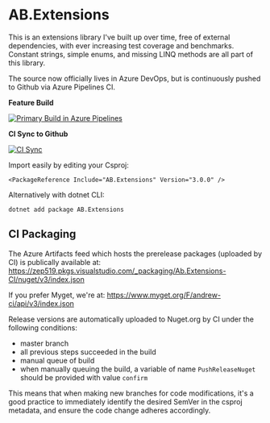 # AB.Extensions
This is an extensions library I've built up over time, free of external dependencies, with ever increasing test coverage and benchmarks.  Constant strings, simple enums, and missing LINQ methods are all part of this library.

The source now officially lives in Azure DevOps, but is continuously pushed to Github via Azure Pipelines CI.



__Feature Build__

[![Primary Build in Azure Pipelines](https://zep519.visualstudio.com/AB.Extensions%20Github%20Project/_apis/build/status/AB.Extensions%20Github%20Project)](https://zep519.visualstudio.com/AB.Extensions%20Github%20Project/_build?definitionId=2)


__CI Sync to Github__

[![CI Sync](https://zep519.visualstudio.com/AB.Extensions%20Github%20Project/_apis/build/status/Sync%20to%20Github)](https://zep519.visualstudio.com/AB.Extensions%20Github%20Project/_build/latest?definitionId=3)

Import easily by editing your Csproj:

``<PackageReference Include="AB.Extensions" Version="3.0.0" />``

Alternatively with dotnet CLI:

``dotnet add package AB.Extensions``


## CI Packaging
The Azure Artifacts feed which hosts the prerelease packages (uploaded by CI) is publically available at: https://zep519.pkgs.visualstudio.com/_packaging/Ab.Extensions-CI/nuget/v3/index.json

If you prefer Myget, we're at: https://www.myget.org/F/andrew-ci/api/v3/index.json

Release versions are automatically uploaded to Nuget.org by CI under the following conditions:
- master branch
- all previous steps succeeded in the build
- manual queue of build
- when manually queuing the build, a variable of name ```PushReleaseNuget``` should be provided with value ```confirm```

This means that when making new branches for code modifications, it's a good practice to immediately identify the desired SemVer in the csproj metadata, and ensure the code change adheres accordingly.